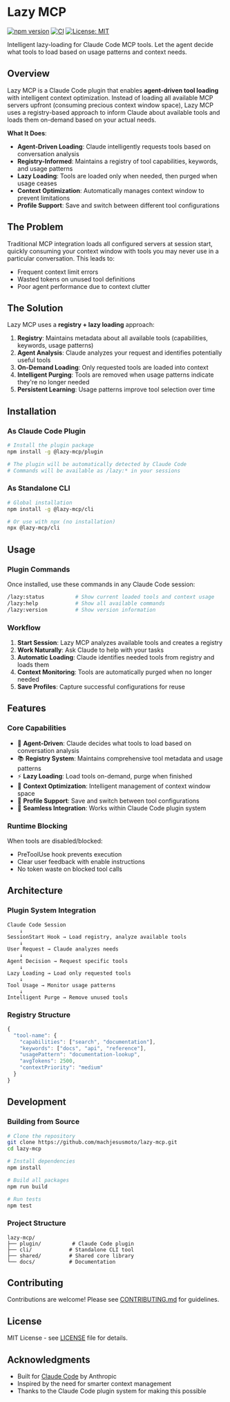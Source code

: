 # Lazy MCP

[![npm version](https://img.shields.io/npm/v/lazy-mcp.svg)](https://www.npmjs.com/package/lazy-mcp)
[![CI](https://github.com/machjesusmoto/lazy-mcp/actions/workflows/ci.yml/badge.svg)](https://github.com/machjesusmoto/lazy-mcp/actions/workflows/ci.yml)
[![License: MIT](https://img.shields.io/badge/License-MIT-yellow.svg)](https://opensource.org/licenses/MIT)

Intelligent lazy-loading for Claude Code MCP tools. Let the agent decide what tools to load based on usage patterns and context needs.

## Overview

Lazy MCP is a Claude Code plugin that enables **agent-driven tool loading** with intelligent context optimization. Instead of loading all available MCP servers upfront (consuming precious context window space), Lazy MCP uses a registry-based approach to inform Claude about available tools and loads them on-demand based on your actual needs.

**What It Does**:
- **Agent-Driven Loading**: Claude intelligently requests tools based on conversation analysis
- **Registry-Informed**: Maintains a registry of tool capabilities, keywords, and usage patterns
- **Lazy Loading**: Tools are loaded only when needed, then purged when usage ceases
- **Context Optimization**: Automatically manages context window to prevent limitations
- **Profile Support**: Save and switch between different tool configurations

## The Problem

Traditional MCP integration loads all configured servers at session start, quickly consuming your context window with tools you may never use in a particular conversation. This leads to:
- Frequent context limit errors
- Wasted tokens on unused tool definitions
- Poor agent performance due to context clutter

## The Solution

Lazy MCP uses a **registry + lazy loading** approach:

1. **Registry**: Maintains metadata about all available tools (capabilities, keywords, usage patterns)
2. **Agent Analysis**: Claude analyzes your request and identifies potentially useful tools
3. **On-Demand Loading**: Only requested tools are loaded into context
4. **Intelligent Purging**: Tools are removed when usage patterns indicate they're no longer needed
5. **Persistent Learning**: Usage patterns improve tool selection over time

## Installation

### As Claude Code Plugin

```bash
# Install the plugin package
npm install -g @lazy-mcp/plugin

# The plugin will be automatically detected by Claude Code
# Commands will be available as /lazy:* in your sessions
```

### As Standalone CLI

```bash
# Global installation
npm install -g @lazy-mcp/cli

# Or use with npx (no installation)
npx @lazy-mcp/cli
```

## Usage

### Plugin Commands

Once installed, use these commands in any Claude Code session:

```bash
/lazy:status          # Show current loaded tools and context usage
/lazy:help            # Show all available commands
/lazy:version         # Show version information
```

### Workflow

1. **Start Session**: Lazy MCP analyzes available tools and creates a registry
2. **Work Naturally**: Ask Claude to help with your tasks
3. **Automatic Loading**: Claude identifies needed tools from registry and loads them
4. **Context Monitoring**: Tools are automatically purged when no longer needed
5. **Save Profiles**: Capture successful configurations for reuse

## Features

### Core Capabilities

- 🧠 **Agent-Driven**: Claude decides what tools to load based on conversation analysis
- 📚 **Registry System**: Maintains comprehensive tool metadata and usage patterns
- ⚡ **Lazy Loading**: Load tools on-demand, purge when finished
- 🎯 **Context Optimization**: Intelligent management of context window space
- 💾 **Profile Support**: Save and switch between tool configurations
- 🔗 **Seamless Integration**: Works within Claude Code plugin system

### Runtime Blocking

When tools are disabled/blocked:
- PreToolUse hook prevents execution
- Clear user feedback with enable instructions
- No token waste on blocked tool calls

## Architecture

### Plugin System Integration

```
Claude Code Session
    ↓
SessionStart Hook → Load registry, analyze available tools
    ↓
User Request → Claude analyzes needs
    ↓
Agent Decision → Request specific tools
    ↓
Lazy Loading → Load only requested tools
    ↓
Tool Usage → Monitor usage patterns
    ↓
Intelligent Purge → Remove unused tools
```

### Registry Structure

```typescript
{
  "tool-name": {
    "capabilities": ["search", "documentation"],
    "keywords": ["docs", "api", "reference"],
    "usagePattern": "documentation-lookup",
    "avgTokens": 2500,
    "contextPriority": "medium"
  }
}
```

## Development

### Building from Source

```bash
# Clone the repository
git clone https://github.com/machjesusmoto/lazy-mcp.git
cd lazy-mcp

# Install dependencies
npm install

# Build all packages
npm run build

# Run tests
npm test
```

### Project Structure

```
lazy-mcp/
├── plugin/          # Claude Code plugin
├── cli/            # Standalone CLI tool
├── shared/         # Shared core library
└── docs/           # Documentation
```

## Contributing

Contributions are welcome! Please see [CONTRIBUTING.md](CONTRIBUTING.md) for guidelines.

## License

MIT License - see [LICENSE](LICENSE) file for details.

## Acknowledgments

- Built for [Claude Code](https://claude.ai/code) by Anthropic
- Inspired by the need for smarter context management
- Thanks to the Claude Code plugin system for making this possible
